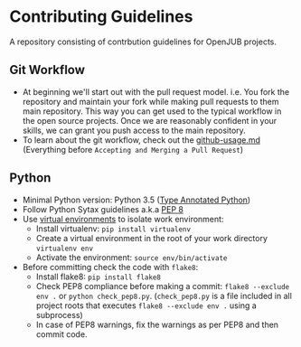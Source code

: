 Contributing Guidelines
=======================
A repository consisting of contrbution guidelines for OpenJUB projects.


Git Workflow
------------
- At beginning we'll start out with the pull request model. i.e. You fork the
  repository and maintain your fork while making pull requests to them main
  repository. This way you can get used to the typical workflow in the open
  source projects. Once we are reasonably confident in your skills, we can
  grant you push access to the main repository.
- To learn about the git workflow, check out the [github-usage.md](https://github.com/OpenJUB/contribution-guidelines/blob/master/github_usage.md) (Everything before `Accepting and Merging a Pull Request`)



Python
------
- Minimal Python version: Python 3.5 ([Type Annotated Python](https://www.python.org/dev/peps/pep-0484/))
- Follow Python Sytax guidelines a.k.a [PEP 8](https://www.python.org/dev/peps/pep-8)
- Use [virtual environments](https://virtualenv.pypa.io/en/stable/) to isolate work environment:
    * Install virtualenv: `pip install virtualenv`
    * Create a virtual environment in the root of your work directory `virtualenv env`
    * Activate the environment: `source env/bin/activate`
- Before committing check the code with `flake8`:
    * Install flake8: `pip install flake8`
    * Check PEP8 compliance before making a commit: `flake8 --exclude env .` or `python check_pep8.py`. (`check_pep8.py` is a       file included in all project roots that executes `flake8 --exclude env .` using a subprocess)
    * In case of PEP8 warnings, fix the warnings as per PEP8 and then commit code.



